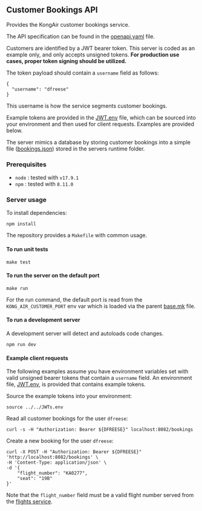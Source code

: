 ## Customer Bookings API

Provides the KongAir customer bookings service.

The API specification can be found in the [openapi.yaml](openapi.yaml) file.

Customers are identified by a JWT bearer token. This server is coded
as an example only, and only accepts unsigned tokens. **For
production use cases, proper token signing should be utilized.**

The token payload should contain a `username` field as follows:
```
{
  "username": "dfreese"
}
```

This username is how the service segments customer bookings.

Example tokens are provided in the [JWT.env](../../JWTs.env) file,
which can be sourced into your environment and then used for client
requests. Examples are provided below.

The server mimics a database by storing customer bookings
into a simple file ([bookings.json](bookings.json)) stored in
the servers runtime folder.

### Prerequisites

* `node` : tested with `v17.9.1`
* `npm`  : tested with `8.11.0`

### Server usage

To install dependencies:
```
npm install
```

The repository provides a `Makefile` with common usage.

#### To run unit tests

```
make test
```

#### To run the server on the default port

```
make run
```

For the run command, the default port is read from the `KONG_AIR_CUSTOMER_PORT`
env var which is loaded via the parent [base.mk](../../base.mk) file.

#### To run a development server

A development server will detect and autoloads code changes.

```
npm run dev
```

#### Example client requests

The following examples assume you have environment variables set with
valid unsigned bearer tokens that contain a `username` field. An environment
file, [JWT.env](../../JWTs.env), is provided that contains example tokens.

Source the example tokens into your environment:
```
source ../../JWTs.env
```

Read all customer bookings for the user `dfreese`:
```
curl -s -H "Authorization: Bearer ${DFREESE}" localhost:8082/bookings
```

Create a new booking for the user `dfreese`:
```
curl -X POST -H "Authorization: Bearer ${DFREESE}" 'http://localhost:8082/bookings' \
-H 'Content-Type: application/json' \
-d '{
    "flight_number": "KA0277",
    "seat": "19B"
}'
```

Note that the `flight_number` field must be a valid flight number
served from the [flights service](../../flight-data/flights).

